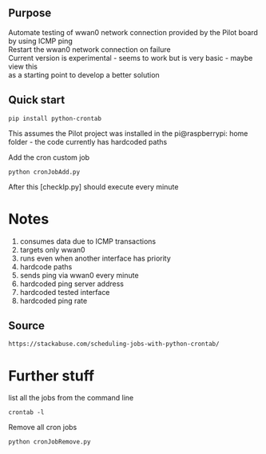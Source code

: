 ## Purpose
Automate testing of wwan0 network connection provided by the Pilot board by using ICMP ping  
Restart the wwan0 network connection on failure   
Current version is experimental - seems to work but is very basic - maybe view this  
as a starting point to develop a better solution  

## Quick start
```
pip install python-crontab
```

This assumes the Pilot project was installed in the pi@raspberrypi: home folder - the code 
currently has hardcoded paths  

Add the cron custom job  
```
python cronJobAdd.py
```


After this [checkIp.py] should execute every minute


# Notes
1. consumes data due to ICMP transactions
2. targets only wwan0
3. runs even when another interface has priority
4. hardcode paths
5. sends ping via wwan0 every minute
6. hardcoded ping server address
7. hardcoded tested interface 
1. hardcoded ping rate

## Source
```
https://stackabuse.com/scheduling-jobs-with-python-crontab/
```

# Further stuff

list all the jobs from the command line   
```
crontab -l
```

Remove all cron jobs
```
python cronJobRemove.py
```

